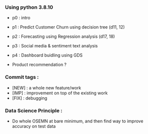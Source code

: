 ### Using python 3.8.10

- p0 : intro
- p1 : Predict Customer Churn using decision tree (d11, 12)
- p2 : Forecasting using Regression analysis (d17, 18)
- p3 : Social media & sentiment text analysis
- p4 : Dashboard buidling using GDS

- Product recommendation ?

### Commit tags :

- [NEW] : a whole new feature/work
- [IMP] : improvement on top of the existing work
- [FIX] : debugging

### Data Science Principle :

- Do whole OSEMN at bare minimum, and then find way to improve accuracy on test data
